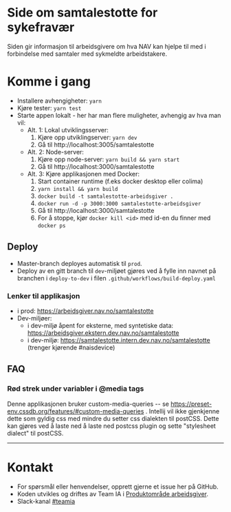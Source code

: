 # Side om samtalestotte for  sykefravær

Siden gir informasjon til arbeidsgivere om hva NAV kan hjelpe til med i forbindelse med samtaler med sykmeldte arbeidstakere.


# Komme i gang

- Installere avhengigheter: `yarn`
- Kjøre tester: `yarn test`
- Starte appen lokalt - her har man flere muligheter, avhengig av hva man vil:
  - Alt. 1: Lokal utviklingsserver:
    1. Kjøre opp utviklingserver: `yarn dev`
    2. Gå til http://localhost:3005/samtalestotte
  - Alt. 2: Node-server:
      1. Kjøre opp node-server: `yarn build && yarn start`
      2. Gå til http://localhost:3000/samtalestotte
  - Alt. 3: Kjøre applikasjonen med Docker:
    1. Start container runtime (f.eks docker desktop eller colima)
    2. `yarn install && yarn build`
    3. `docker build -t samtalestotte-arbeidsgiver .`
    4. `docker run -d -p 3000:3000 samtalestotte-arbeidsgiver`
    5. Gå til http://localhost:3000/samtalestotte
    6. For å stoppe, kjør `docker kill <id>` med id-en du finner med `docker ps`

## Deploy

- Master-branch deployes automatisk til `prod`.
- Deploy av en gitt branch til `dev`-miljøet gjøres ved å fylle inn navnet på branchen
  i `deploy-to-dev` i filen `.github/workflows/build-deploy.yaml`

### Lenker til applikasjon

- i prod: https://arbeidsgiver.nav.no/samtalestotte
- Dev-miljøer:
  - i dev-miljø åpent for eksterne, med syntetiske data: https://arbeidsgiver.ekstern.dev.nav.no/samtalestotte
  - i dev-miljø: https://samtalestotte.intern.dev.nav.no/samtalestotte (trenger kjørende #naisdevice)

## FAQ

### Rød strek under variabler i @media tags

Denne applikasjonen bruker custom-media-queries -- se https://preset-env.cssdb.org/features/#custom-media-queries .
Intellij vil ikke gjenkjenne dette som gyldig css med mindre du setter css dialekten til postCSS.
Dette kan gjøres ved å laste ned å laste ned postcss plugin og sette "stylesheet dialect" til postCSS. 

---

# Kontakt

* For spørsmål eller henvendelser, opprett gjerne et issue her på GitHub.
* Koden utvikles og driftes av Team IA i [Produktområde arbeidsgiver](https://navno.sharepoint.com/sites/intranett-prosjekter-og-utvikling/SitePages/Produktomr%C3%A5de-arbeidsgiver.aspx).
* Slack-kanal [#teamia](https://nav-it.slack.com/archives/CMN0M3CDP)